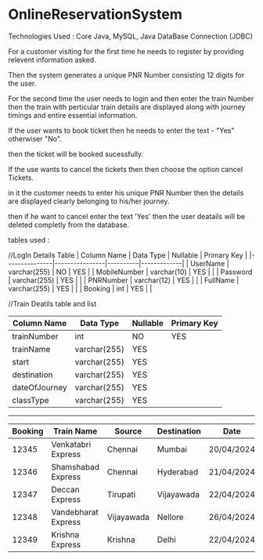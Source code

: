 # OnlineReservationSystem

Technologies Used : Core Java, MySQL, Java DataBase Connection (JDBC)

For a customer visiting for the first time he needs to register by providing relevent information asked.

Then the system generates a unique PNR Number consisting 12 digits for the user.

For the second time the user needs to login and then enter the train Number then the train with perticular train details are displayed along with journey timings and entire essential information.

If the user wants to book ticket then he needs to enter the text - "Yes" otherwiser "No".

then the ticket will be booked sucessfully.

If the use wants to cancel the tickets then then choose the option cancel Tickets.

in it the customer needs to enter his unique PNR Number then the details are displayed clearly belonging to his/her journey.

then if he want to cancel enter the text 'Yes' then the user deatails will be deleted completly from the database.

tables used :

//LogIn Details Table
| Column Name   | Data Type      | Nullable | Primary Key |
|---------------|----------------|----------|-------------|
| UserName      | varchar(255)   | NO       | YES         |
| MobileNumber  | varchar(10)    | YES      |             |
| Password      | varchar(255)   | YES      |             |
| PNRNumber     | varchar(12)    | YES      |             |
| FullName      | varchar(255)   | YES      |             |
| Booking       | int            | YES      |             |

 //Train Deatils table and list

 | Column Name      | Data Type     | Nullable | Primary Key |
|------------------|---------------|----------|-------------|
| trainNumber      | int           | NO       | YES         |
| trainName        | varchar(255)  | YES      |             |
| start            | varchar(255)  | YES      |             |
| destination      | varchar(255)  | YES      |             |
| dateOfJourney    | varchar(255)  | YES      |             |
| classType        | varchar(255)  | YES      |             |


------------------------------------------------------------------------------------
| Booking | Train Name            | Source   | Destination | Date       | Class    |
|---------|-----------------------|----------|-------------|------------|----------|
| 12345   | Venkatabri Express    | Chennai  | Mumbai      | 20/04/2024 | Sleeper  |
| 12346   | Shamshabad Express    | Chennai  | Hyderabad   | 21/04/2024 | General  |
| 12347   | Deccan Express        | Tirupati | Vijayawada  | 22/04/2024 | AC       |
| 12348   | Vandebharat Express   | Vijayawada | Nellore  | 26/04/2024 | Sleeper  |
| 12349   | Krishna Express       | Krishna  | Delhi       | 22/04/2024 | General  |
